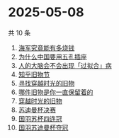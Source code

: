 # 2025-05-08

共 10 条

<!-- BEGIN -->
<!-- 最后更新时间 Thu May 08 2025 05:07:50 GMT+0800 (China Standard Time) -->

1. [海军究竟能有多烧钱](https://www.zhihu.com/search?q=海军究竟能有多烧钱)
1. [为什么中国要用五孔插座](https://www.zhihu.com/search?q=为什么中国要用五孔插座)
1. [人的大脑会不会出现「过拟合」病](https://www.zhihu.com/search?q=人的大脑会不会出现「过拟合」病)
1. [知乎旧物节](https://www.zhihu.com/search?q=知乎旧物节)
1. [寻找穿越时光的旧物](https://www.zhihu.com/search?q=寻找穿越时光的旧物)
1. [哪件旧物是你一直保留着的](https://www.zhihu.com/search?q=哪件旧物是你一直保留着的)
1. [穿越时光的旧物](https://www.zhihu.com/search?q=穿越时光的旧物)
1. [苏迪曼杯决赛](https://www.zhihu.com/search?q=苏迪曼杯决赛)
1. [国羽苏杯四连冠](https://www.zhihu.com/search?q=国羽苏杯四连冠)
1. [国羽苏迪曼杯夺冠](https://www.zhihu.com/search?q=国羽苏迪曼杯夺冠)

<!-- END -->
